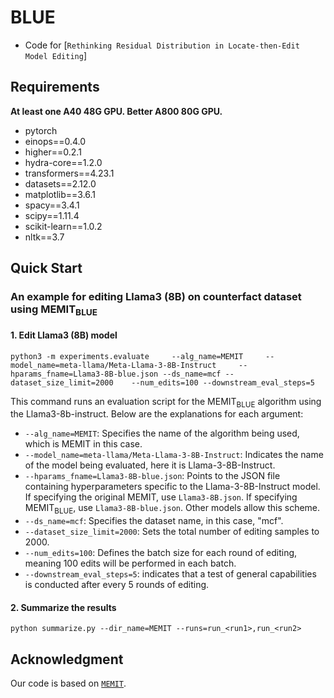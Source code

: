 # BLUE
- Code for [``Rethinking Residual Distribution in Locate-then-Edit Model Editing``]

## Requirements
**At least one A40 48G GPU. Better A800 80G GPU.**

- pytorch
- einops==0.4.0
- higher==0.2.1
- hydra-core==1.2.0
- transformers==4.23.1
- datasets==2.12.0
- matplotlib==3.6.1
- spacy==3.4.1
- scipy==1.11.4
- scikit-learn==1.0.2
- nltk==3.7

## Quick Start
### An example for editing Llama3 (8B) on counterfact dataset using MEMIT$_{\text{BLUE}}$
#### 1. Edit Llama3 (8B) model 
 
    python3 -m experiments.evaluate     --alg_name=MEMIT     --model_name=meta-llama/Meta-Llama-3-8B-Instruct     --hparams_fname=Llama3-8B-blue.json --ds_name=mcf --dataset_size_limit=2000    --num_edits=100 --downstream_eval_steps=5

This command runs an evaluation script for the MEMIT$_{\text{BLUE}}$ algorithm using the Llama3-8b-instruct. Below are the explanations for each argument:

- `--alg_name=MEMIT`: Specifies the name of the algorithm being used, which is MEMIT in this case.
- `--model_name=meta-llama/Meta-Llama-3-8B-Instruct`: Indicates the name of the model being evaluated, here it is Llama-3-8B-Instruct.
- `--hparams_fname=Llama3-8B-blue.json`: Points to the JSON file containing hyperparameters specific to the Llama-3-8B-Instruct model. If specifying the original MEMIT, use `Llama3-8B.json`. If specifying MEMIT$_{\text{BLUE}}$, use `Llama3-8B-blue.json`. Other models allow this scheme.
- `--ds_name=mcf`: Specifies the dataset name, in this case, "mcf".
- `--dataset_size_limit=2000`: Sets the total number of editing samples to 2000.
- `--num_edits=100`: Defines the batch size for each round of editing, meaning 100 edits will be performed in each batch. 
- `--downstream_eval_steps=5`: indicates that a test of general capabilities is conducted after every 5 rounds of editing.
#### 2. Summarize the results

    python summarize.py --dir_name=MEMIT --runs=run_<run1>,run_<run2>

## Acknowledgment
Our code is based on  [``MEMIT``](https://github.com/kmeng01/memit.git).
